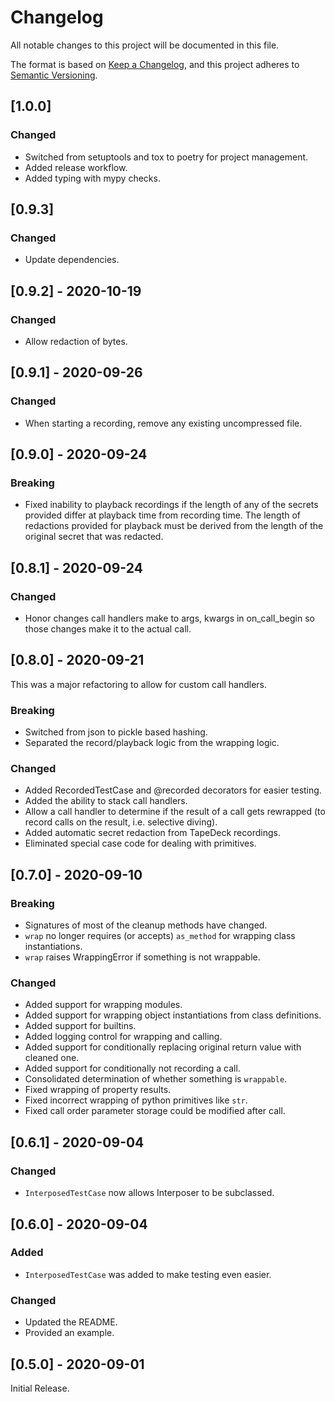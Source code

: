 # Changelog

All notable changes to this project will be documented in this file.

The format is based on [Keep a Changelog](https://keepachangelog.com/en/1.0.0/),
and this project adheres to [Semantic Versioning](https://semver.org/spec/v2.0.0.html).

## [1.0.0]

### Changed

- Switched from setuptools and tox to poetry for project management.
- Added release workflow.
- Added typing with mypy checks.

## [0.9.3]

### Changed

- Update dependencies.

## [0.9.2] - 2020-10-19

### Changed

- Allow redaction of bytes.

## [0.9.1] - 2020-09-26

### Changed

- When starting a recording, remove any existing uncompressed file.

## [0.9.0] - 2020-09-24

### Breaking

- Fixed inability to playback recordings if the length of any of the
  secrets provided differ at playback time from recording time.  The
  length of redactions provided for playback must be derived from the
  length of the original secret that was redacted.

## [0.8.1] - 2020-09-24

### Changed

- Honor changes call handlers make to args, kwargs in on_call_begin
  so those changes make it to the actual call.

## [0.8.0] - 2020-09-21

This was a major refactoring to allow for custom call handlers.

### Breaking

- Switched from json to pickle based hashing.
- Separated the record/playback logic from the wrapping logic.

### Changed

- Added RecordedTestCase and @recorded decorators for easier testing.
- Added the ability to stack call handlers.
- Allow a call handler to determine if the result of a call gets
  rewrapped (to record calls on the result, i.e. selective diving).
- Added automatic secret redaction from TapeDeck recordings.
- Eliminated special case code for dealing with primitives.

## [0.7.0] - 2020-09-10

### Breaking

- Signatures of most of the cleanup methods have changed.
- `wrap` no longer requires (or accepts) `as_method` for wrapping
  class instantiations.
- `wrap` raises WrappingError if something is not wrappable.

### Changed

- Added support for wrapping modules.
- Added support for wrapping object instantiations from class definitions.
- Added support for builtins.
- Added logging control for wrapping and calling.
- Added support for conditionally replacing original return value with cleaned one.
- Added support for conditionally not recording a call.
- Consolidated determination of whether something is `wrappable`.
- Fixed wrapping of property results.
- Fixed incorrect wrapping of python primitives like `str`.
- Fixed call order parameter storage could be modified after call.

## [0.6.1] - 2020-09-04

### Changed

- `InterposedTestCase` now allows Interposer to be subclassed.

## [0.6.0] - 2020-09-04

### Added

- `InterposedTestCase` was added to make testing even easier.

### Changed

- Updated the README.
- Provided an example.

## [0.5.0] - 2020-09-01

Initial Release.
